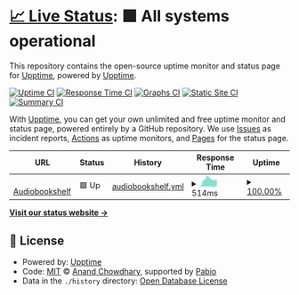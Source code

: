 # [📈 Live Status](https://upptime.github.io/upptime): <!--live status--> **🟩 All systems operational**

This repository contains the open-source uptime monitor and status page for [Upptime](https://upptime.js.org), powered by [Upptime](https://github.com/upptime/upptime).

[![Uptime CI](https://github.com/YamenSharaf/upptime/workflows/Uptime%20CI/badge.svg)](https://github.com/YamenSharaf/upptime/actions?query=workflow%3A%22Uptime+CI%22)
[![Response Time CI](https://github.com/YamenSharaf/upptime/workflows/Response%20Time%20CI/badge.svg)](https://github.com/YamenSharaf/upptime/actions?query=workflow%3A%22Response+Time+CI%22)
[![Graphs CI](https://github.com/YamenSharaf/upptime/workflows/Graphs%20CI/badge.svg)](https://github.com/YamenSharaf/upptime/actions?query=workflow%3A%22Graphs+CI%22)
[![Static Site CI](https://github.com/YamenSharaf/upptime/workflows/Static%20Site%20CI/badge.svg)](https://github.com/YamenSharaf/upptime/actions?query=workflow%3A%22Static+Site+CI%22)
[![Summary CI](https://github.com/YamenSharaf/upptime/workflows/Summary%20CI/badge.svg)](https://github.com/YamenSharaf/upptime/actions?query=workflow%3A%22Summary+CI%22)

With [Upptime](https://upptime.js.org), you can get your own unlimited and free uptime monitor and status page, powered entirely by a GitHub repository. We use [Issues](https://github.com/upptime/upptime/issues) as incident reports, [Actions](https://github.com/YamenSharaf/upptime/actions) as uptime monitors, and [Pages](https://upptime.github.io/upptime) for the status page.

<!--start: status pages-->
<!-- This summary is generated by Upptime (https://github.com/upptime/upptime) -->
<!-- Do not edit this manually, your changes will be overwritten -->
<!-- prettier-ignore -->
| URL | Status | History | Response Time | Uptime |
| --- | ------ | ------- | ------------- | ------ |
| <img alt="" src="https://icons.duckduckgo.com/ip3/audiobooks.yamen.app.ico" height="13"> [Audiobookshelf](https://audiobooks.yamen.app) | 🟩 Up | [audiobookshelf.yml](https://github.com/YamenSharaf/upptime/commits/HEAD/history/audiobookshelf.yml) | <details><summary><img alt="Response time graph" src="./graphs/audiobookshelf/response-time-week.png" height="20"> 514ms</summary><br><a href="https://YamenSharaf.github.io/upptime/history/audiobookshelf"><img alt="Response time 561" src="https://img.shields.io/endpoint?url=https%3A%2F%2Fraw.githubusercontent.com%2FYamenSharaf%2Fupptime%2FHEAD%2Fapi%2Faudiobookshelf%2Fresponse-time.json"></a><br><a href="https://YamenSharaf.github.io/upptime/history/audiobookshelf"><img alt="24-hour response time 517" src="https://img.shields.io/endpoint?url=https%3A%2F%2Fraw.githubusercontent.com%2FYamenSharaf%2Fupptime%2FHEAD%2Fapi%2Faudiobookshelf%2Fresponse-time-day.json"></a><br><a href="https://YamenSharaf.github.io/upptime/history/audiobookshelf"><img alt="7-day response time 514" src="https://img.shields.io/endpoint?url=https%3A%2F%2Fraw.githubusercontent.com%2FYamenSharaf%2Fupptime%2FHEAD%2Fapi%2Faudiobookshelf%2Fresponse-time-week.json"></a><br><a href="https://YamenSharaf.github.io/upptime/history/audiobookshelf"><img alt="30-day response time 555" src="https://img.shields.io/endpoint?url=https%3A%2F%2Fraw.githubusercontent.com%2FYamenSharaf%2Fupptime%2FHEAD%2Fapi%2Faudiobookshelf%2Fresponse-time-month.json"></a><br><a href="https://YamenSharaf.github.io/upptime/history/audiobookshelf"><img alt="1-year response time 561" src="https://img.shields.io/endpoint?url=https%3A%2F%2Fraw.githubusercontent.com%2FYamenSharaf%2Fupptime%2FHEAD%2Fapi%2Faudiobookshelf%2Fresponse-time-year.json"></a></details> | <details><summary><a href="https://YamenSharaf.github.io/upptime/history/audiobookshelf">100.00%</a></summary><a href="https://YamenSharaf.github.io/upptime/history/audiobookshelf"><img alt="All-time uptime 100.00%" src="https://img.shields.io/endpoint?url=https%3A%2F%2Fraw.githubusercontent.com%2FYamenSharaf%2Fupptime%2FHEAD%2Fapi%2Faudiobookshelf%2Fuptime.json"></a><br><a href="https://YamenSharaf.github.io/upptime/history/audiobookshelf"><img alt="24-hour uptime 100.00%" src="https://img.shields.io/endpoint?url=https%3A%2F%2Fraw.githubusercontent.com%2FYamenSharaf%2Fupptime%2FHEAD%2Fapi%2Faudiobookshelf%2Fuptime-day.json"></a><br><a href="https://YamenSharaf.github.io/upptime/history/audiobookshelf"><img alt="7-day uptime 100.00%" src="https://img.shields.io/endpoint?url=https%3A%2F%2Fraw.githubusercontent.com%2FYamenSharaf%2Fupptime%2FHEAD%2Fapi%2Faudiobookshelf%2Fuptime-week.json"></a><br><a href="https://YamenSharaf.github.io/upptime/history/audiobookshelf"><img alt="30-day uptime 100.00%" src="https://img.shields.io/endpoint?url=https%3A%2F%2Fraw.githubusercontent.com%2FYamenSharaf%2Fupptime%2FHEAD%2Fapi%2Faudiobookshelf%2Fuptime-month.json"></a><br><a href="https://YamenSharaf.github.io/upptime/history/audiobookshelf"><img alt="1-year uptime 100.00%" src="https://img.shields.io/endpoint?url=https%3A%2F%2Fraw.githubusercontent.com%2FYamenSharaf%2Fupptime%2FHEAD%2Fapi%2Faudiobookshelf%2Fuptime-year.json"></a></details>

<!--end: status pages-->

[**Visit our status website →**](https://upptime.github.io/upptime)

## 📄 License

- Powered by: [Upptime](https://github.com/upptime/upptime)
- Code: [MIT](./LICENSE) © [Anand Chowdhary](https://anandchowdhary.com), supported by [Pabio](https://pabio.com)
- Data in the `./history` directory: [Open Database License](https://opendatacommons.org/licenses/odbl/1-0/)
